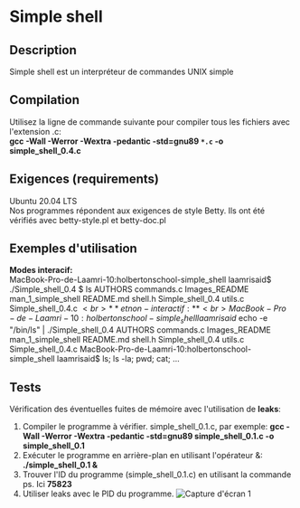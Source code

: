 # Simple shell

## Description
Simple shell est un interpréteur de commandes UNIX simple
## Compilation
Utilisez la ligne de commande suivante pour compiler tous les fichiers avec l'extension .c:<br>
**gcc -Wall -Werror -Wextra -pedantic -std=gnu89 `*.c` -o simple_shell_0.4.c**
## Exigences (requirements)
Ubuntu 20.04 LTS<br>
Nos programmes répondent aux exigences de style Betty. Ils ont été vérifiés avec betty-style.pl et betty-doc.pl
## Exemples d'utilisation
**Modes interacif:**<br>
MacBook-Pro-de-Laamri-10:holbertonschool-simple_shell laamrisaid$ ./Simple_shell_0.4 
$ ls
AUTHORS                 commands.c
Images_README           man_1_simple_shell
README.md               shell.h
Simple_shell_0.4        utils.c
Simple_shell_0.4.c
$<br>
**et non-interactif:**<br>
MacBook-Pro-de-Laamri-10:holbertonschool-simple_shell laamrisaid$ echo -e "/bin/ls" | ./Simple_shell_0.4
AUTHORS                 commands.c
Images_README           man_1_simple_shell
README.md               shell.h
Simple_shell_0.4        utils.c
Simple_shell_0.4.c
MacBook-Pro-de-Laamri-10:holbertonschool-simple_shell laamrisaid$
ls; ls -la; pwd; cat; ...
## Tests
Vérification des éventuelles fuites de mémoire avec l'utilisation de **leaks**:
1. Compiler le programme à vérifier. simple_shell_0.1.c, par exemple:
**gcc -Wall -Werror -Wextra -pedantic -std=gnu89 simple_shell_0.1.c -o simple_shell_0.1**
3. Exécuter le programme en arrière-plan en utilisant l'opérateur &:
**./simple_shell_0.1 &**
4. Trouver l'ID du programme (simple_shell_0.1.c) en utilisant la commande ps. Ici **75823**
5. Utiliser leaks avec le PID du programme.
![Capture d'écran 1](images/Leaks_simple_shell_0.1.png)
